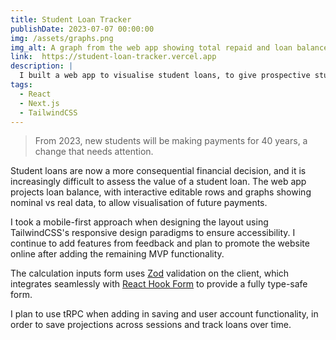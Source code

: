 ```yaml
---
title: Student Loan Tracker
publishDate: 2023-07-07 00:00:00
img: /assets/graphs.png
img_alt: A graph from the web app showing total repaid and loan balance over time.
link:  https://student-loan-tracker.vercel.app
description: |
  I built a web app to visualise student loans, to give prospective students confidence in their financial decisions.
tags:
  - React
  - Next.js
  - TailwindCSS
---
```


> From 2023, new students will be making payments for 40 years, a change that needs attention. 

Student loans are now a more consequential financial decision, and it is increasingly difficult to assess the value of a student loan. The web app projects loan balance, with interactive editable rows and graphs showing nominal vs real data, to allow visualisation of future payments. 

I took a mobile-first approach when designing the layout using TailwindCSS's responsive design paradigms to ensure accessibility. I continue to add features from feedback and plan to promote the website online after adding the remaining MVP functionality.

The calculation inputs form uses <a href="https://zod.dev/">Zod</a> validation on the client, which integrates seamlessly with <a href="https://react-hook-form.com">React Hook Form</a> to provide a fully type-safe form. 

I plan to use tRPC when adding in saving and user account functionality, in order to save projections across sessions and track loans over time.